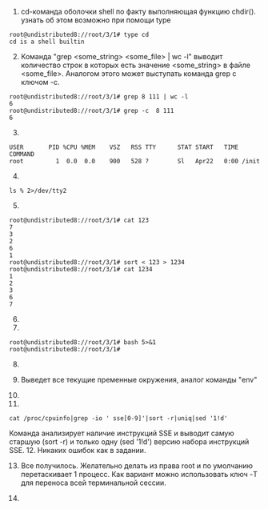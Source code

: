 1. cd-команда оболочки shell по факту выполняющая функцию chdir(). узнать об этом возможно при помощи type
```
root@undistributed8://root/3/1# type cd
cd is a shell builtin
```
2. Команда "grep <some_string> <some_file> | wc -l" выводит количество строк в которых есть значение <some_string> в файле <some_file>. Аналогом этого может выступать команда grep c ключом -с.
```
root@undistributed8://root/3/1# grep 8 111 | wc -l
6
root@undistributed8://root/3/1# grep -c  8 111
6
```
3. 
```
USER       PID %CPU %MEM    VSZ   RSS TTY      STAT START   TIME COMMAND
root         1  0.0  0.0    900   528 ?        Sl   Apr22   0:00 /init
```
4.
```
ls % 2>/dev/tty2
```
5.
```
root@undistributed8://root/3/1# cat 123
7
3
2
6
1
root@undistributed8://root/3/1# sort < 123 > 1234
root@undistributed8://root/3/1# cat 1234
1
2
3
6
7
```
6.

7.
```
root@undistributed8://root/3/1# bash 5>&1
root@undistributed8://root/3/1#
```

8.

9. Выведет все текущие пременные окружения, аналог команды "env"
10.

11.
```
cat /proc/cpuinfo|grep -io ' sse[0-9]'|sort -r|uniq|sed '1!d'
```
Команда анализирует наличие инструкций SSE и выводит самую старшую (sort -r) и только одну (sed '1!d') версию набора инструкций SSE. 
12. Никаких ошибок как в задании.

13. Все получилось. Желательно делать из права root и по умолчанию перетаскивает 1 процесс. Как вариант можно использовать ключ -T для переноса всей терминальной сессии.

14.
